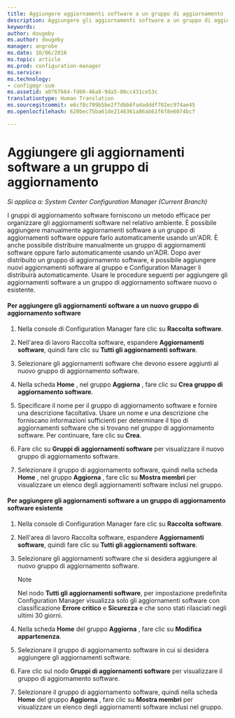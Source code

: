 ```yaml
---
title: Aggiungere aggiornamenti software a un gruppo di aggiornamento | Microsoft Docs
description: Aggiungere gli aggiornamenti software a un gruppo di aggiornamento software dell&quot;ambiente, manualmente o automaticamente.
keywords: 
author: dougeby
ms.author: dougeby
manager: angrobe
ms.date: 10/06/2016
ms.topic: article
ms.prod: configuration-manager
ms.service: 
ms.technology:
- configmgr-sum
ms.assetid: a0767664-fd60-46a8-9da5-86cc431ce53c
translationtype: Human Translation
ms.sourcegitcommit: e6cf8c799b5be2f7dbb6fadadddf702ec974ae45
ms.openlocfilehash: 620bec75ba61de2146361a86ab61f6f8e6074bcf

---
```


# <a name="add-software-updates-to-an-update-group"></a>Aggiungere gli aggiornamenti software a un gruppo di aggiornamento  

*Si applica a: System Center Configuration Manager (Current Branch)*

 I gruppi di aggiornamento software forniscono un metodo efficace per organizzare gli aggiornamenti software nel relativo ambiente. È possibile aggiungere manualmente aggiornamenti software a un gruppo di aggiornamenti software oppure farlo automaticamente usando un'ADR. È anche possibile distribuire manualmente un gruppo di aggiornamenti software oppure farlo automaticamente usando un'ADR. Dopo aver distribuito un gruppo di aggiornamento software, è possibile aggiungere nuovi aggiornamenti software al gruppo e Configuration Manager li distribuirà automaticamente. Usare le procedure seguenti per aggiungere gli aggiornamenti software a un gruppo di aggiornamento software nuovo o esistente.  

#### <a name="to-add-software-updates-to-a-new-software-update-group"></a>Per aggiungere gli aggiornamenti software a un nuovo gruppo di aggiornamento software  

1.  Nella console di Configuration Manager fare clic su **Raccolta software**.  

2.  Nell'area di lavoro Raccolta software, espandere **Aggiornamenti software**, quindi fare clic su **Tutti gli aggiornamenti software**.  

3.  Selezionare gli aggiornamenti software che devono essere aggiunti al nuovo gruppo di aggiornamento software.  

4.  Nella scheda **Home** , nel gruppo **Aggiorna** , fare clic su **Crea gruppo di aggiornamento software**.  

5.  Specificare il nome per il gruppo di aggiornamento software e fornire una descrizione facoltativa. Usare un nome e una descrizione che forniscano informazioni sufficienti per determinare il tipo di aggiornamenti software che si trovano nel gruppo di aggiornamento software. Per continuare, fare clic su **Crea**.  

6.  Fare clic su **Gruppi di aggiornamenti software** per visualizzare il nuovo gruppo di aggiornamento software.  

7.  Selezionare il gruppo di aggiornamento software, quindi nella scheda **Home** , nel gruppo **Aggiorna** , fare clic su **Mostra membri** per visualizzare un elenco degli aggiornamenti software inclusi nel gruppo.  

#### <a name="to-add-software-updates-to-an-existing-software-update-group"></a>Per aggiungere gli aggiornamenti software a un gruppo di aggiornamento software esistente  

1.  Nella console di Configuration Manager fare clic su **Raccolta software**.  

2.  Nell'area di lavoro Raccolta software, espandere **Aggiornamenti software**, quindi fare clic su **Tutti gli aggiornamenti software**.  

3.  Selezionare gli aggiornamenti software che si desidera aggiungere al nuovo gruppo di aggiornamento software.  

    > [!NOTE]  
    >  Nel nodo **Tutti gli aggiornamenti software**, per impostazione predefinita Configuration Manager visualizza solo gli aggiornamenti software con classificazione **Errore critico** e **Sicurezza** e che sono stati rilasciati negli ultimi 30 giorni.  

4.  Nella scheda **Home** del gruppo **Aggiorna** , fare clic su **Modifica appartenenza**.  

5.  Selezionare il gruppo di aggiornamento software in cui si desidera aggiungere gli aggiornamenti software.  

6.  Fare clic sul nodo **Gruppi di aggiornamenti software** per visualizzare il gruppo di aggiornamento software.  

7.  Selezionare il gruppo di aggiornamento software, quindi nella scheda **Home** del gruppo **Aggiorna** , fare clic su **Mostra membri** per visualizzare un elenco degli aggiornamenti software inclusi nel gruppo.  



<!--HONumber=Dec16_HO3-->


